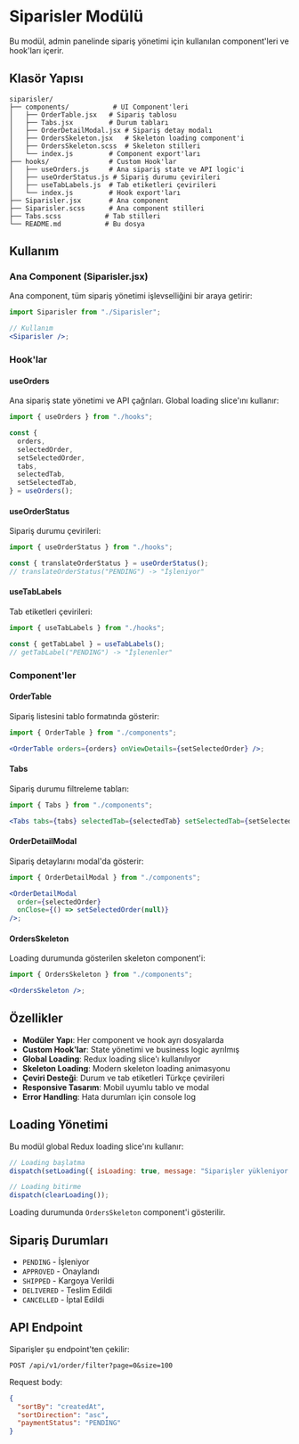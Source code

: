 # Siparisler Modülü

Bu modül, admin panelinde sipariş yönetimi için kullanılan component'leri ve hook'ları içerir.

## Klasör Yapısı

```
siparisler/
├── components/           # UI Component'leri
│   ├── OrderTable.jsx   # Sipariş tablosu
│   ├── Tabs.jsx         # Durum tabları
│   ├── OrderDetailModal.jsx # Sipariş detay modalı
│   ├── OrdersSkeleton.jsx   # Skeleton loading component'i
│   ├── OrdersSkeleton.scss  # Skeleton stilleri
│   └── index.js         # Component export'ları
├── hooks/               # Custom Hook'lar
│   ├── useOrders.js     # Ana sipariş state ve API logic'i
│   ├── useOrderStatus.js # Sipariş durumu çevirileri
│   ├── useTabLabels.js  # Tab etiketleri çevirileri
│   └── index.js         # Hook export'ları
├── Siparisler.jsx       # Ana component
├── Siparisler.scss      # Ana component stilleri
├── Tabs.scss           # Tab stilleri
└── README.md           # Bu dosya
```

## Kullanım

### Ana Component (Siparisler.jsx)

Ana component, tüm sipariş yönetimi işlevselliğini bir araya getirir:

```jsx
import Siparisler from "./Siparisler";

// Kullanım
<Siparisler />;
```

### Hook'lar

#### useOrders

Ana sipariş state yönetimi ve API çağrıları. Global loading slice'ını kullanır:

```jsx
import { useOrders } from "./hooks";

const {
  orders,
  selectedOrder,
  setSelectedOrder,
  tabs,
  selectedTab,
  setSelectedTab,
} = useOrders();
```

#### useOrderStatus

Sipariş durumu çevirileri:

```jsx
import { useOrderStatus } from "./hooks";

const { translateOrderStatus } = useOrderStatus();
// translateOrderStatus("PENDING") -> "İşleniyor"
```

#### useTabLabels

Tab etiketleri çevirileri:

```jsx
import { useTabLabels } from "./hooks";

const { getTabLabel } = useTabLabels();
// getTabLabel("PENDING") -> "İşlenenler"
```

### Component'ler

#### OrderTable

Sipariş listesini tablo formatında gösterir:

```jsx
import { OrderTable } from "./components";

<OrderTable orders={orders} onViewDetails={setSelectedOrder} />;
```

#### Tabs

Sipariş durumu filtreleme tabları:

```jsx
import { Tabs } from "./components";

<Tabs tabs={tabs} selectedTab={selectedTab} setSelectedTab={setSelectedTab} />;
```

#### OrderDetailModal

Sipariş detaylarını modal'da gösterir:

```jsx
import { OrderDetailModal } from "./components";

<OrderDetailModal
  order={selectedOrder}
  onClose={() => setSelectedOrder(null)}
/>;
```

#### OrdersSkeleton

Loading durumunda gösterilen skeleton component'i:

```jsx
import { OrdersSkeleton } from "./components";

<OrdersSkeleton />;
```

## Özellikler

- **Modüler Yapı**: Her component ve hook ayrı dosyalarda
- **Custom Hook'lar**: State yönetimi ve business logic ayrılmış
- **Global Loading**: Redux loading slice'ı kullanılıyor
- **Skeleton Loading**: Modern skeleton loading animasyonu
- **Çeviri Desteği**: Durum ve tab etiketleri Türkçe çevirileri
- **Responsive Tasarım**: Mobil uyumlu tablo ve modal
- **Error Handling**: Hata durumları için console log

## Loading Yönetimi

Bu modül global Redux loading slice'ını kullanır:

```jsx
// Loading başlatma
dispatch(setLoading({ isLoading: true, message: "Siparişler yükleniyor..." }));

// Loading bitirme
dispatch(clearLoading());
```

Loading durumunda `OrdersSkeleton` component'i gösterilir.

## Sipariş Durumları

- `PENDING` - İşleniyor
- `APPROVED` - Onaylandı
- `SHIPPED` - Kargoya Verildi
- `DELIVERED` - Teslim Edildi
- `CANCELLED` - İptal Edildi

## API Endpoint

Siparişler şu endpoint'ten çekilir:

```
POST /api/v1/order/filter?page=0&size=100
```

Request body:

```json
{
  "sortBy": "createdAt",
  "sortDirection": "asc",
  "paymentStatus": "PENDING"
}
```
